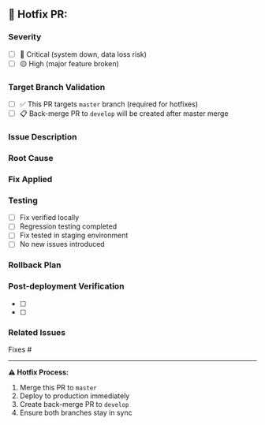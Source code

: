 ## 🚨 Hotfix PR: <!-- issue description -->

### Severity
- [ ] 🔴 Critical (system down, data loss risk)
- [ ] 🟡 High (major feature broken)

### Target Branch Validation
- [ ] ✅ This PR targets `master` branch (required for hotfixes)
- [ ] 📋 Back-merge PR to `develop` will be created after master merge

### Issue Description
<!-- Describe the production issue being fixed -->

### Root Cause
<!-- Explain what caused the issue -->

### Fix Applied
<!-- Describe the fix -->

### Testing
- [ ] Fix verified locally
- [ ] Regression testing completed
- [ ] Fix tested in staging environment
- [ ] No new issues introduced

### Rollback Plan
<!-- How to rollback if this fix causes issues -->

### Post-deployment Verification
<!-- How to verify the fix in production -->
- [ ] 
- [ ] 

### Related Issues
Fixes #

---
**⚠️ Hotfix Process:**
1. Merge this PR to `master`
2. Deploy to production immediately
3. Create back-merge PR to `develop`
4. Ensure both branches stay in sync